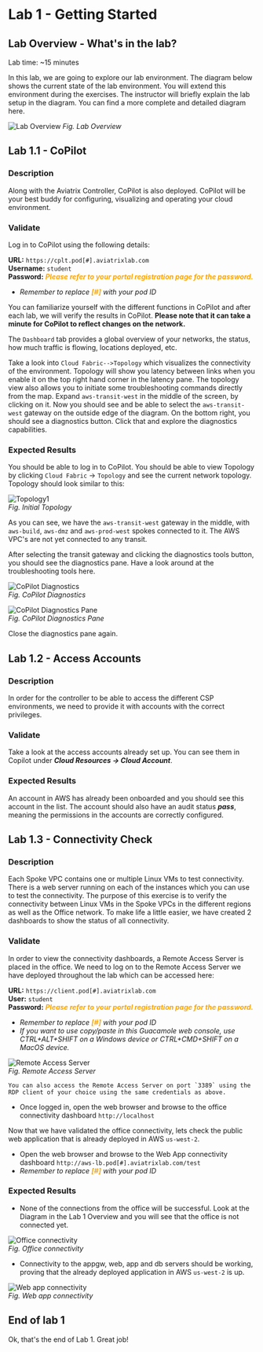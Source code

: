 # Lab 1 - Getting Started

## Lab Overview - What's in the lab?

Lab time: ~15 minutes

In this lab, we are going to explore our lab environment. The diagram below shows the current state of the lab environment. You will extend this environment during the exercises. The instructor will briefly explain the lab setup in the diagram. You can find a more complete and detailed diagram here.

![Lab Overview](images/lab-before2.png)
_Fig. Lab Overview_

## Lab 1.1 - CoPilot

### Description

Along with the Aviatrix Controller, CoPilot is also deployed. CoPilot will be your best buddy for configuring, visualizing and operating your cloud environment.

### Validate

Log in to CoPilot using the following details:

**URL:**  ```https://cplt.pod[#].aviatrixlab.com```  
**Username:**  ```student```  
**Password:** <span style="color:orange">***Please refer to your portal registration page for the password.***</span>  

* _Remember to replace <span style="color:orange">**[#]**</span> with your pod ID_

You can familiarize yourself with the different functions in CoPilot and after each lab, we will verify the results in CoPilot.
**Please note that it can take a minute for CoPilot to reflect changes on the network.**

The `Dashboard` tab provides a global overview of your networks, the status, how much traffic is flowing, locations deployed, etc.  

Take a look into `Cloud Fabric-->Topology` which visualizes the connectivity of the environment. Topology will show you latency between links when you enable it on the top right hand corner in the latency pane. The topology view also allows you to initiate some troubleshooting commands directly from the map. Expand `aws-transit-west` in the middle of the screen, by clicking on it. Now you should see and be able to select the `aws-transit-west` gateway on the outside edge of the diagram. On the bottom right, you should see a diagnostics button. Click that and explore the diagnostics capabilities.

### Expected Results

You should be able to log in to CoPilot. You should be able to view Topology by clicking `Cloud Fabric` -> `Topology` and see the current network topology. Topology should look similar to this:  

![Topology1](images/lab1-copilot-topology.png)  
_Fig. Initial Topology_  

As you can see, we have the `aws-transit-west` gateway in the middle, with `aws-build`, `aws-dmz` and `aws-prod-west` spokes connected to it. The AWS VPC's are not yet connected to any transit.

After selecting the transit gateway and clicking the diagnostics tools button, you should see the diagnostics pane. Have a look around at the troubleshooting tools here.

![CoPilot Diagnostics](images/lab1-copilot-diagnostics.png)  
_Fig. CoPilot Diagnostics_  

![CoPilot Diagnostics Pane](images/lab1-copilot-diagnostics-pane.png)  
_Fig. CoPilot Diagnostics Pane_  

Close the diagnostics pane again.

## Lab 1.2 - Access Accounts

### Description

In order for the controller to be able to access the different CSP environments, we need to provide it with accounts with the correct privileges.

### Validate

Take a look at the access accounts already set up. You can see them in Copilot under **_Cloud Resources -> Cloud Account_**.

### Expected Results

An account in AWS has already been onboarded and you should see this account in the list. The account should also have an audit status **_pass_**, meaning the permissions in the accounts are correctly configured.

## Lab 1.3 - Connectivity Check

### Description

Each Spoke VPC contains one or multiple Linux VMs to test connectivity. There is a web server running on each of the instances which you can use to test the connectivity. The purpose of this exercise is to verify the connectivity between Linux VMs in the Spoke VPCs in the different regions as well as the Office network. To make life a little easier, we have created 2 dashboards to show the status of all connectivity.

### Validate

In order to view the connectivity dashboards, a Remote Access Server is placed in the office.  We need to log on to the Remote Access Server we have deployed throughout the lab which can be accessed here:

**URL:** ```https://client.pod[#].aviatrixlab.com```  
**User:** ```student```  
**Password:** <span style="color:orange">***Please refer to your portal registration page for the password.***</span>  

* _Remember to replace <span style="color:orange">**[#]**</span> with your pod ID_
* _If you want to use copy/paste in this Guacamole web console, use CTRL+ALT+SHIFT on a Windows device or CTRL+CMD+SHIFT on a MacOS device._

![Remote Access Server](images/lab1-remote-access.png)  
_Fig. Remote Access Server_  

```{note}
You can also access the Remote Access Server on port `3389` using the RDP client of your choice using the same credentials as above.
```

* Once logged in, open the web browser and browse to the office connectivity dashboard ```http://localhost```

Now that we have validated the office connectivity, lets check the public web application that is already deployed in AWS `us-west-2`.

* Open the web browser and browse to the Web App connectivity dashboard ```http://aws-lb.pod[#].aviatrixlab.com/test```
* _Remember to replace <span style="color:orange">**[#]**</span> with your pod ID_

### Expected Results

* None of the connections from the office will be successful. Look at the Diagram in the Lab 1 Overview and you will see that the office is not connected yet.

![Office connectivity](images/lab1-connectivity-from-office.png)  
_Fig. Office connectivity_  

* Connectivity to the appgw, web, app and db servers should be working, proving that the already deployed application in AWS `us-west-2` is up.

![Web app connectivity](images/lab1-connectivity-3tier-app.png)  
_Fig. Web app connectivity_  

## End of lab 1

Ok, that's the end of Lab 1. Great job!
